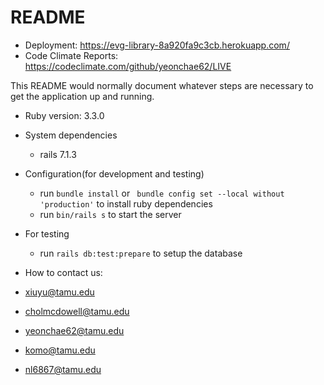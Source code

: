 # README

* Deployment: https://evg-library-8a920fa9c3cb.herokuapp.com/
* Code Climate Reports: https://codeclimate.com/github/yeonchae62/LIVE

This README would normally document whatever steps are necessary to get the
application up and running.

* Ruby version: 3.3.0

* System dependencies
  * rails 7.1.3

* Configuration(for development and testing)
  * run `bundle install` or ` bundle config set --local without 'production'` to install ruby dependencies
  * run `bin/rails s` to start the server

* For testing
  * run `rails db:test:prepare` to setup the database
 


* How to contact us:
 * xiuyu@tamu.edu
 * cholmcdowell@tamu.edu
 * yeonchae62@tamu.edu
 * komo@tamu.edu
 * nl6867@tamu.edu
